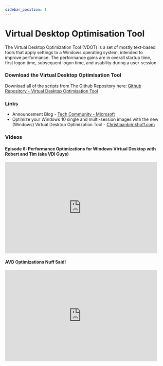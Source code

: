 ```yaml
---
sidebar_position: 1
---
```


# Virtual Desktop Optimisation Tool

The Virtual Desktop Optimization Tool (VDOT) is a set of mostly text-based tools that apply settings to a Windows operating system, intended to improve performance. The performance gains are in overall startup time, first logon time, subsequent logon time, and usability during a user-session.

### Download the Virtual Desktop Optimisation Tool


Download all of the scripts from The Github Repository here: [Github Repository - Virtual Desktop Optimisation Tool](https://github.com/The-Virtual-Desktop-Team/Virtual-Desktop-Optimization-Tool)

### Links

- Announcement Blog - [Tech Community - Microsoft](https://techcommunity.microsoft.com/t5/azure-virtual-desktop/windows-virtual-desktop-optimization-tool-now-available/m-p/1558614)
- Optimize your Windows 10 single and multi-session images with the new (Windows) Virtual Desktop Optimization Tool - [Christiaanbrinkhoff.com](https://christiaanbrinkhoff.com/2020/07/31/optimize-your-windows-10-single-and-multi-session-images-with-the-new-windows-virtual-desktop-optimization-tool/)

### Videos

#### Episode 6: Performance Optimizations for Windows Virtual Desktop with Robert and Tim (aka VDI Guys)


<iframe width="500" height="300" src="https://www.youtube.com/embed/Cx1eJq5xsIM" title="Episode 6: Performance Optimizations for Windows Virtual Desktop with Robert and Tim (aka VDI Guys)" frameborder="0" allow="accelerometer; autoplay; clipboard-write; encrypted-media; gyroscope; picture-in-picture; web-share" referrerpolicy="strict-origin-when-cross-origin" allowfullscreen></iframe>

#### AVD Optimizations Nuff Said!

<iframe width="500" height="300" src="https://www.youtube.com/embed/tm2dSd695x8" title="AVD Optimizations Nuff Said! | Azure Virtual Desktop #05" frameborder="0" allow="accelerometer; autoplay; clipboard-write; encrypted-media; gyroscope; picture-in-picture; web-share" referrerpolicy="strict-origin-when-cross-origin" allowfullscreen></iframe>